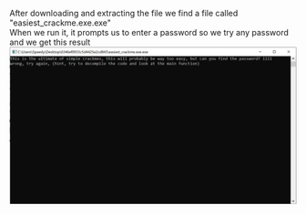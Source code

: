 After downloading and extracting the file we find a file called "easiest_crackme.exe.exe"  
When we run it, it prompts us to enter a password so we try any password and we get this result  
![run](run.PNG)
